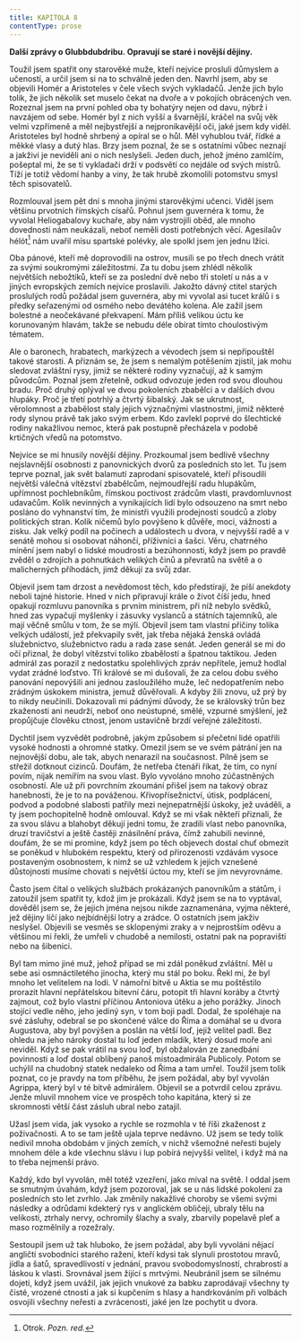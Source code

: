 ```yaml
---
title: KAPITOLA 8
contentType: prose
---
```


<section>

**Další zprávy o Glubbdubdribu. Opravují se staré i novější dějiny.**

Toužil jsem spatřit ony starověké muže, kteří nejvíce prosluli důmyslem a učeností, a určil jsem si na to schválně jeden den. Navrhl jsem, aby se objevili Homér a Aristoteles v čele všech svých vykladačů. Jenže jich bylo tolik, že jich několik set muselo čekat na dvoře a v pokojích obrácených ven. Rozeznal jsem na první pohled oba ty bohatýry nejen od davu, nýbrž i navzájem od sebe. Homér byl z nich vyšší a švarnější, kráčel na svůj věk velmi vzpřímeně a měl nejbystřejší a nejpronikavější oči, jaké jsem kdy viděl. Aristoteles byl hodně shrbený a opíral se o hůl. Měl vyhublou tvář, řídké a měkké vlasy a dutý hlas. Brzy jsem poznal, že se s ostatními vůbec neznají a jakživi je neviděli ani o nich neslyšeli. Jeden duch, jehož jméno zamlčím, pošeptal mi, že se ti vykladači drží v podsvětí co nejdále od svých mistrů. Tíží je totiž vědomí hanby a viny, že tak hrubě zkomolili potomstvu smysl těch spisovatelů.

Rozmlouval jsem pět dní s mnoha jinými starověkými učenci. Viděl jsem většinu prvotních římských císařů. Pohnul jsem guvernéra k tomu, že vyvolal Heliogabalovy kuchaře, aby nám vystrojili oběd, ale mnoho dovednosti nám neukázali, neboť neměli dosti potřebných věcí. Agesilaův hélót[^4] nám uvařil mísu spartské polévky, ale spolkl jsem jen jednu lžíci.

Oba pánové, kteří mě doprovodili na ostrov, musili se po třech dnech vrátit za svými soukromými záležitostmi. Za tu dobu jsem zhlédl několik největších nebožtíků, kteří se za poslední dvě nebo tři století u nás a v jiných evropských zemích nejvíce proslavili. Jakožto dávný ctitel starých proslulých rodů požádal jsem guvernéra, aby mi vyvolal asi tucet králů i s předky seřazenými od osmého nebo devátého kolena. Ale zažil jsem bolestné a neočekávané překvapení. Mám příliš velikou úctu ke korunovaným hlavám, takže se nebudu déle obírat tímto choulostivým tématem.

Ale o baronech, hrabatech, markýzech a vévodech jsem si nepřipouštěl takové starosti. A přiznám se, že jsem s nemalým potěšením zjistil, jak mohu sledovat zvláštní rysy, jimiž se některé rodiny vyznačují, až k samým původcům. Poznal jsem zřetelně, odkud odvozuje jeden rod svou dlouhou bradu. Proč druhý oplýval ve dvou pokoleních zbabělci a v dalších dvou hlupáky. Proč je třetí potrhlý a čtvrtý šibalský. Jak se ukrutnost, věrolomnost a zbabělost staly jejich význačnými vlastnostmi, jimiž některé rody slynou právě tak jako svým erbem. Kdo zavlekl poprvé do šlechtické rodiny nakažlivou nemoc, která pak postupně přecházela v podobě krtičných vředů na potomstvo.

Nejvíce se mi hnusily novější dějiny. Prozkoumal jsem bedlivě všechny nejslavnější osobnosti z panovnických dvorů za posledních sto let. Tu jsem teprve poznal, jak svět balamutí zaprodaní spisovatelé, kteří přisoudili největší válečná vítězství zbabělcům, nejmoudřejší radu hlupákům, upřímnost pochlebníkům, římskou poctivost zrádcům vlasti, pravdomluvnost udavačům. Kolik nevinných a vynikajících lidí bylo odsouzeno na smrt nebo posláno do vyhnanství tím, že ministři využili prodejnosti soudců a zloby politických stran. Kolik ničemů bylo povýšeno k důvěře, moci, vážnosti a zisku. Jak velký podíl na počinech a událostech u dvora, v nejvyšší radě a v senátě mohou si osobovat náhončí, příživníci a šašci. Věru, chatrného mínění jsem nabyl o lidské moudrosti a bezúhonnosti, když jsem po pravdě zvěděl o zdrojích a pohnutkách velikých činů a převratů na světě a o malicherných příhodách, jimž děkují za svůj zdar.

Objevil jsem tam drzost a nevědomost těch, kdo předstírají, že píší anekdoty neboli tajné historie. Hned v nich připravují krále o život číší jedu, hned opakují rozmluvu panovníka s prvním ministrem, při níž nebylo svědků, hned zas vypačují myšlenky i zásuvky vyslanců a státních tajemníků, ale mají věčně smůlu v tom, že se mýlí. Objevil jsem tam vlastní příčiny tolika velkých událostí, jež překvapily svět, jak třeba nějaká ženská ovládá služebnictvo, služebnictvo radu a rada zase senát. Jeden generál se mi do očí přiznal, že dobyl vítězství toliko zbabělostí a špatnou taktikou. Jeden admirál zas porazil z nedostatku spolehlivých zpráv nepřítele, jemuž hodlal vydat zrádné loďstvo. Tři králové se mi dušovali, že za celou dobu svého panování nepovýšili ani jednou zasloužilého muže, leč nedopatřením nebo zrádným úskokem ministra, jemuž důvěřovali. A kdyby žili znovu, už prý by to nikdy neučinili. Dokazovali mi pádnými důvody, že se královský trůn bez zkaženosti ani neudrží, neboť ono neústupné, smělé, vzpurné smýšlení, jež propůjčuje člověku ctnost, jenom ustavičně brzdí veřejné záležitosti.

Dychtil jsem vyzvědět podrobně, jakým způsobem si přečetní lidé opatřili vysoké hodnosti a ohromné statky. Omezil jsem se ve svém pátrání jen na nejnovější dobu, ale tak, abych nenarazil na současnost. Pilně jsem se střežil dotknout cizinců. Doufám, že netřeba čtenáři říkat, že tím, co nyní povím, nijak nemířím na svou vlast. Bylo vyvoláno mnoho zúčastněných osobností. Ale už při povrchním zkoumání přišel jsem na takový obraz hanebnosti, že je to na pováženou. Křivopřísežnictví, útisk, podplácení, podvod a podobné slabosti patřily mezi nejnepatrnější úskoky, jež uváděli, a ty jsem pochopitelně hodně omlouval. Když se mi však někteří přiznali, že za svou slávu a blahobyt děkují jedni tomu, že zradili vlast nebo panovníka, druzí travičství a ještě častěji znásilnění práva, čímž zahubili nevinné, doufám, že se mi promine, když jsem po těch objevech dostal chuť obmezit se poněkud v hlubokém respektu, který od přirozenosti vzdávám vysoce postaveným osobnostem, k nimž se už vzhledem k jejich vznešené důstojnosti musíme chovati s největší úctou my, kteří se jim nevyrovnáme.

Často jsem čítal o velikých službách prokázaných panovníkům a státům, i zatoužil jsem spatřit ty, kdož jim je prokázali. Když jsem se na to vyptával, dověděl jsem se, že jejich jména nejsou nikde zaznamenána, vyjma některé, jež dějiny líčí jako nejbídnější lotry a zrádce. O ostatních jsem jakživ neslyšel. Objevili se vesměs se sklopenými zraky a v nejprostším oděvu a většinou mi řekli, že umřeli v chudobě a nemilosti, ostatní pak na popravišti nebo na šibenici.

Byl tam mimo jiné muž, jehož případ se mi zdál poněkud zvláštní. Měl u sebe asi osmnáctiletého jinocha, který mu stál po boku. Řekl mi, že byl mnoho let velitelem na lodi. V námořní bitvě u Aktia se mu poštěstilo prorazit hlavní nepřátelskou bitevní čáru, potopit tři hlavní koráby a čtvrtý zajmout, což bylo vlastní příčinou Antoniova útěku a jeho porážky. Jinoch stojící vedle něho, jeho jediný syn, v tom boji padl. Dodal, že spoléhaje na své zásluhy, odebral se po skončené válce do Říma a domáhal se u dvora Augustova, aby byl povýšen a poslán na větší loď, jejíž velitel padl. Bez ohledu na jeho nároky dostal tu loď jeden mladík, který dosud moře ani neviděl. Když se pak vrátil na svou loď, byl obžalován ze zanedbání povinnosti a loď dostal oblíbený panoš místoadmirála Publicoly. Potom se uchýlil na chudobný statek nedaleko od Říma a tam umřel. Toužil jsem tolik poznat, co je pravdy na tom příběhu, že jsem požádal, aby byl vyvolán Agrippa, který byl v té bitvě admirálem. Objevil se a potvrdil celou zprávu. Jenže mluvil mnohem více ve prospěch toho kapitána, který si ze skromnosti větší část zásluh ubral nebo zatajil.

Užasl jsem vida, jak vysoko a rychle se rozmohla v té říši zkaženost z poživačnosti. A to se tam ještě ujala teprve nedávno. Už jsem se tedy tolik nedivil mnoha obdobám v jiných zemích, v nichž všemožné neřesti bujely mnohem déle a kde všechnu slávu i lup pobírá nejvyšší velitel, i když má na to třeba nejmenší právo.

Každý, kdo byl vyvolán, měl totéž vzezření, jako míval na světě. I oddal jsem se smutným úvahám, když jsem pozoroval, jak se u nás lidské pokolení za posledních sto let zvrhlo. Jak změnily nakažlivé choroby se všemi svými následky a odrůdami kdekterý rys v anglickém obličeji, ubraly tělu na velikosti, ztrhaly nervy, ochromily šlachy a svaly, zbarvily popelavě pleť a maso rozmělnily a rozežraly.

Sestoupil jsem už tak hluboko, že jsem požádal, aby byli vyvoláni nějací angličtí svobodníci starého ražení, kteří kdysi tak slynuli prostotou mravů, jídla a šatů, spravedlivostí v jednání, pravou svobodomyslností, chrabrostí a láskou k vlasti. Srovnával jsem žijící s mrtvými. Neubránil jsem se silnému dojetí, když jsem uvážil, jak jejich vnukové za babku zaprodávají všechny ty čisté, vrozené ctnosti a jak si kupčením s hlasy a handrkováním při volbách osvojili všechny neřesti a zvrácenosti, jaké jen lze pochytit u dvora.

</section>

[^1]: Dutá míra (něco přes litr) užívaná v některých zemích. _Pozn. red._

[^2]: Lep organického původu, klih (zastarale). _Pozn. red._

[^3]: Epaminondas (418–362 př. n. l.), thébský státník a generál, který přetvořil Théby v jeden z nejvýznamnějších městských států v antickém Řecku. _Pozn. red._

[^4]: Otrok. _Pozn. red._

[^5]: Barevné dřevo kreveně obecné z čeledi bobovitých, stromu rozšířeného ve Střední Americe a jižní Africe. Dřevo je z vnějšku modročerné, uvnitř červenohnědé. _Pozn. red._

[^6]: Bělouš s okrouhlými tmavými barvami. _Pozn. red._

[^7]: Agitování, přesvědčování někoho za odměnu. _Pozn. red._

[^8]: Kůň, v jehož srsti převládá bílá barva. _Pozn. red._

[^9]: Bezdůvodné nařčení, pomluva. _Pozn. red._
